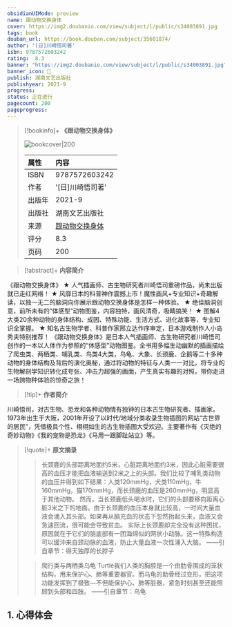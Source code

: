 ```yaml
---
obsidianUIMode: preview
name: 跟动物交换身体
cover: https://img2.doubanio.com/view/subject/l/public/s34003891.jpg
tags: book
douban_url: https://book.douban.com/subject/35601874/
author: '[日]川崎悟司著'
isbn: 9787572603242
rating:  8.3 
banner: "https://img2.doubanio.com/view/subject/l/public/s34003891.jpg"
banner_icon: 📖
publish: 湖南文艺出版社
publishyear: 2021-9
progress:
status: 正在进行
pagecount: 200
pageprogress: 
---
```


>[!bookinfo]+ **《跟动物交换身体》**
>
>![bookcover|200](https://img2.doubanio.com/view/subject/l/public/s34003891.jpg)
>
>| 属性   | 内容                                       |
>|:------ |:------------------------------------------ |
>| ISBN   | 9787572603242                             |
>| 作者   | '[日]川崎悟司著'                           |
>| 出版年 | 2021-9                      | 
>| 出版社 | 湖南文艺出版社                          |
>| 来源   | [跟动物交换身体](https://book.douban.com/subject/35601874/) |
>| 评分   |  8.3                            |
>| 页码   | 200                        |

> [!abstract]+ **内容简介**
> 
《跟动物交换身体》
★  人气插画师、古生物研究者川崎悟司重磅作品，尚未出版就已走红网络！
★  风靡日本的科普神作震撼上市！魔性画风+专业知识+奇趣解读，以独一无二的脑洞向你展示跟动物交换身体是怎样一种体验。
★  绝佳脑洞创意，前所未有的“体感型”动物图鉴，内容独特，画风清奇，吸睛搞笑！
★  图解4大类20余种动物的身体结构、成因、特殊功能、生活方式、进化故事等，专业知识全掌握。
★  知名古生物学者、科普作家邢立达作序审定，日本游戏制作人小岛秀夫特别推荐！
《跟动物交换身体》是日本人气插画师、古生物研究者川崎悟司创作的一本以人体作为参照的“体感型”动物图鉴。全书用多幅生动幽默的插画描绘了爬虫类、两栖类、哺乳类、鸟类4大类，乌龟、大象、长颈鹿、企鹅等二十多种动物的身体结构及背后的演化奥秘，通过将动物的特征与人类一一对比，将专业的生物解剖学知识转化成夸张、冲击力超强的画面，产生真实有趣的对照，带你走进一场跨物种体验的惊奇之旅！

> [!tip]+ **作者简介**
>
 川崎悟司，对古生物、恐龙和各种动物情有独钟的日本古生物研究者、插画家。1973年出生于大阪，2001年开设了以时代/地域分类收录生物插图的网站“古世界的居民”，凭借极具个性、栩栩如生的古生物插图大受欢迎。主要著作有《灭绝的奇妙动物》《我的宠物是恐龙》《马用一跟脚趾站立》等。


> [!quote]+ **原文摘录**
>
>>长颈鹿的头部距离地面约5米，心脏距离地面约3米，因此心脏需要很高的血压才能把血液输送到2米之上的头部。我们比较了哺乳类动物的血压并得到如下结果：人类120mmHg，犬类110mHg，牛160mmHg，猫170mmHg，而长颈鹿的血压是260mmHg，明显高于其他动物。
然而，当长颈鹿低头喝水时，它们的头部要移向距离心脏3米之下的地面。由于长颈鹿的血压本身就比较高，一时间大量血液会涌入其头部。如果再从脑充血的状态下忽然抬起头来，血液又会急速回流，很可能会导致贫血。
实际上长颈鹿却完全没有这种困扰，原因就在于它们的脑底部有一团海绵似的网状小动脉。这一特殊构造可以缓沖来自颈动脉的血液，防止大量血液一次性涌入大脑。
——引自章节：得天独厚的长脖子
 >
>> 爬行类与两栖类乌龟
Turtle我们人类的胸腔是一个由肋骨围成的笼状结构，用来保护心、肺等重要器官。而乌龟的助骨经过变形，把这项功能发挥到了极致—不但能保护心、肺等脏器，紧急时刻甚至还能照顾到头部和四肢。
——引自章节：乌龟

## 1. 心得体会

